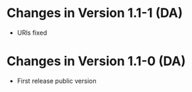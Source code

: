 # Changes in Version 1.1-1 (DA)
- URls fixed

# Changes in Version 1.1-0 (DA)
- First release public version
